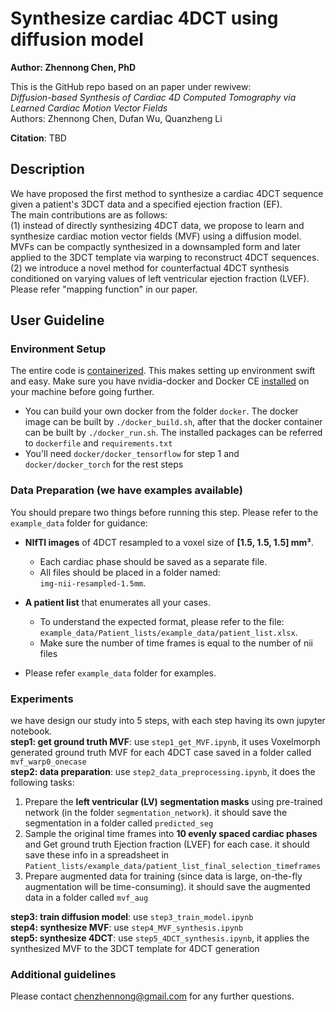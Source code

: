 # Synthesize cardiac 4DCT using diffusion model
**Author: Zhennong Chen, PhD**<br />

This is the GitHub repo based on an paper under rewivew: <br />
*Diffusion-based Synthesis of Cardiac 4D Computed Tomography via Learned Cardiac Motion Vector Fields*<br />
Authors: Zhennong Chen, Dufan Wu, Quanzheng Li<br />

**Citation**: TBD

## Description
We have proposed the first method to synthesize a cardiac 4DCT sequence given a patient's 3DCT data and a specified ejection fraction (EF).<br />
The main contributions  are as follows:<br />
(1) instead of directly synthesizing 4DCT data, we propose to learn and synthesize cardiac motion vector fields (MVF) using a diffusion model. MVFs can be compactly synthesized in a downsampled form and later applied to the 3DCT template via warping to reconstruct 4DCT sequences.<br />
(2) we introduce a novel method for counterfactual 4DCT synthesis conditioned on varying values of left ventricular ejection fraction (LVEF). Please refer "mapping function" in our paper.<br />


## User Guideline
### Environment Setup
The entire code is [containerized](https://www.docker.com/resources/what-container). This makes setting up environment swift and easy. Make sure you have nvidia-docker and Docker CE [installed](https://docs.nvidia.com/datacenter/cloud-native/container-toolkit/install-guide.html#docker) on your machine before going further. <br />
- You can build your own docker from the folder ```docker```. The docker image can be built by ```./docker_build.sh```, after that the docker container can be built by ```./docker_run.sh```. The installed packages can be referred to ```dockerfile``` and ```requirements.txt``` <br />
- You'll need  ```docker/docker_tensorflow``` for step 1 and ```docker/docker_torch``` for the rest steps<br />

### Data Preparation (we have examples available)
You should prepare two things before running this step. Please refer to the `example_data` folder for guidance:

- **NIfTI images** of 4DCT resampled to a voxel size of **[1.5, 1.5, 1.5] mm³**.  
   - Each cardiac phase should be saved as a separate file.  
   - All files should be placed in a folder named:  
     `img-nii-resampled-1.5mm`.

- **A patient list** that enumerates all your cases.  
   - To understand the expected format, please refer to the file:  
     `example_data/Patient_lists/example_data/patient_list.xlsx`.
   - Make sure the number of time frames is equal to the number of nii files

- Please refer ```example_data``` folder for examples.


### Experiments
we have design our study into 5 steps, with each step having its own jupyter notebook.<br /> 
**step1: get ground truth MVF**: use ```step1_get_MVF.ipynb```, it uses Voxelmorph generated ground truth MVF for each 4DCT case saved in a folder called ```mvf_warp0_onecase``` <br /> 
**step2: data preparation**: use ```step2_data_preprocessing.ipynb```, it does the following tasks:
1. Prepare the **left ventricular (LV) segmentation masks** using pre-trained network (in the folder ```segmentation_network```). it should save the segmentation in a folder called ```predicted_seg``` <br /> 
2. Sample the original time frames into **10 evenly spaced cardiac phases** and Get ground truth Ejection fraction (LVEF) for each case. it should save these info in a spreadsheet in ```Patient_lists/example_data/patient_list_final_selection_timeframes``` <br /> 
3. Prepare augmented data for training (since data is large, on-the-fly augmentation will be time-consuming). it should save the augmented data in a folder called ```mvf_aug``` <br /> 

**step3: train diffusion model**: use ```step3_train_model.ipynb``` <br /> 
**step4: synthesize MVF**: use ```step4_MVF_synthesis.ipynb``` <br /> 
**step5: synthesize 4DCT**: use ```step5_4DCT_synthesis.ipynb```, it applies the synthesized MVF to the 3DCT template for 4DCT generation <br /> 



### Additional guidelines 
Please contact chenzhennong@gmail.com for any further questions.



